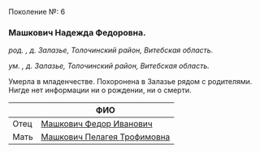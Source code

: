 Поколение №: 6

### Машкович Надежда Федоровна.

_род. , д. Залазье, Толочинский район, Витебская область._

_ум. , д. Залазье, Толочинский район, Витебская область._

Умерла в младенчестве. Похоронена в Залазье рядом с родителями. Нигде нет информации ни о рождении, ни о смерти.

|      | ФИО                                                                     |
|------|-------------------------------------------------------------------------|
| Отец | [Машкович Федор Иванович](/ancestors/5-Машкович-Федор-Иванович)         |
| Мать | [Машкович Пелагея Трофимовна](/ancestors/5-Машкович-Пелагея-Трофимовна) |
